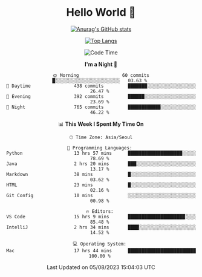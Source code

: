 <div align="center">

# Hello World 👋

[![Anurag's GitHub stats](https://github-readme-stats.vercel.app/api?username=taeho0888&show_icons=true&theme=dracula)](https://github.com/anuraghazra/github-readme-stats)

[![Top Langs](https://github-readme-stats.vercel.app/api/top-langs/?username=taeho0888&theme=dracula)](https://github.com/anuraghazra/github-readme-stats)
<!--
**taeho0888/taeho0888** is a ✨ _special_ ✨ repository because its `README.md` (this file) appears on your GitHub profile.

<!--START_SECTION:waka-->
![Code Time](http://img.shields.io/badge/Code%20Time-187%20hrs%2031%20mins-blue)

**I'm a Night 🦉** 

```text
🌞 Morning                60 commits          █░░░░░░░░░░░░░░░░░░░░░░░░   03.63 % 
🌆 Daytime                438 commits         ███████░░░░░░░░░░░░░░░░░░   26.47 % 
🌃 Evening                392 commits         ██████░░░░░░░░░░░░░░░░░░░   23.69 % 
🌙 Night                  765 commits         ████████████░░░░░░░░░░░░░   46.22 % 
```


📊 **This Week I Spent My Time On** 

```text
🕑︎ Time Zone: Asia/Seoul

💬 Programming Languages: 
Python                   13 hrs 57 mins      ████████████████████░░░░░   78.69 % 
Java                     2 hrs 20 mins       ███░░░░░░░░░░░░░░░░░░░░░░   13.17 % 
Markdown                 38 mins             █░░░░░░░░░░░░░░░░░░░░░░░░   03.62 % 
HTML                     23 mins             █░░░░░░░░░░░░░░░░░░░░░░░░   02.16 % 
Git Config               10 mins             ░░░░░░░░░░░░░░░░░░░░░░░░░   00.98 % 

🔥 Editors: 
VS Code                  15 hrs 9 mins       █████████████████████░░░░   85.48 % 
IntelliJ                 2 hrs 34 mins       ████░░░░░░░░░░░░░░░░░░░░░   14.52 % 

💻 Operating System: 
Mac                      17 hrs 44 mins      █████████████████████████   100.00 % 
```


 Last Updated on 05/08/2023 15:04:03 UTC
<!--END_SECTION:waka-->
</div>
